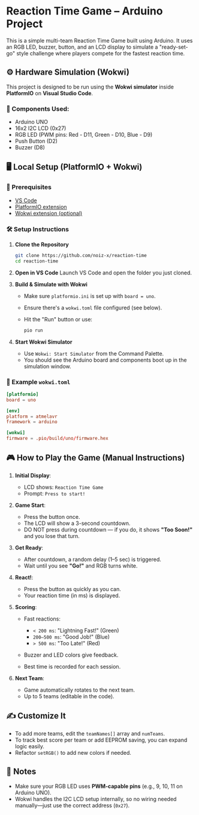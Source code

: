 # Reaction Time Game – Arduino Project

This is a simple multi-team Reaction Time Game built using Arduino. It uses an RGB LED, buzzer, button, and an LCD display to simulate a "ready-set-go" style challenge where players compete for the fastest reaction time.

## ⚙️ Hardware Simulation (Wokwi)

This project is designed to be run using the **Wokwi simulator** inside **PlatformIO** on **Visual Studio Code**.

### 🧩 Components Used:
- Arduino UNO
- 16x2 I2C LCD (0x27)
- RGB LED (PWM pins: Red - D11, Green - D10, Blue - D9)
- Push Button (D2)
- Buzzer (D8)

## 🖥️ Local Setup (PlatformIO + Wokwi)

### 🔧 Prerequisites
- [VS Code](https://code.visualstudio.com/)
- [PlatformIO extension](https://platformio.org/install)
- [Wokwi extension (optional)](https://docs.wokwi.com/guides/vscode)

### 🛠️ Setup Instructions

1. **Clone the Repository**
   ```bash
   git clone https://github.com/noiz-x/reaction-time
   cd reaction-time
    ```

2. **Open in VS Code**
   Launch VS Code and open the folder you just cloned.

3. **Build & Simulate with Wokwi**

   * Make sure `platformio.ini` is set up with `board = uno`.
   * Ensure there's a `wokwi.toml` file configured (see below).
   * Hit the "Run" button or use:

     ```bash
     pio run
     ```

4. **Start Wokwi Simulator**

   * Use `Wokwi: Start Simulator` from the Command Palette.
   * You should see the Arduino board and components boot up in the simulation window.

### 📁 Example `wokwi.toml`

```toml
[platformio]
board = uno

[env]
platform = atmelavr
framework = arduino

[wokwi]
firmware = .pio/build/uno/firmware.hex
```

## 🎮 How to Play the Game (Manual Instructions)

1. **Initial Display**:

   * LCD shows: `Reaction Time Game`
   * Prompt: `Press to start!`

2. **Game Start**:

   * Press the button once.
   * The LCD will show a 3-second countdown.
   * DO NOT press during countdown — if you do, it shows **"Too Soon!"** and you lose that turn.

3. **Get Ready**:

   * After countdown, a random delay (1–5 sec) is triggered.
   * Wait until you see **"Go!"** and RGB turns white.

4. **React!**:

   * Press the button as quickly as you can.
   * Your reaction time (in ms) is displayed.

5. **Scoring**:

   * Fast reactions:

     * `< 200 ms`: "Lightning Fast!" (Green)
     * `200–500 ms`: "Good Job!" (Blue)
     * `> 500 ms`: "Too Late!" (Red)
   * Buzzer and LED colors give feedback.
   * Best time is recorded for each session.

6. **Next Team**:

   * Game automatically rotates to the next team.
   * Up to 5 teams (editable in the code).

## ✍️ Customize It

* To add more teams, edit the `teamNames[]` array and `numTeams`.
* To track best score per team or add EEPROM saving, you can expand logic easily.
* Refactor `setRGB()` to add new colors if needed.

## 🧠 Notes

* Make sure your RGB LED uses **PWM-capable pins** (e.g., 9, 10, 11 on Arduino UNO).
* Wokwi handles the I2C LCD setup internally, so no wiring needed manually—just use the correct address (`0x27`).

